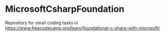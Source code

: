 # MicrosoftCsharpFoundation
Repository for small coding tasks in https://www.freecodecamp.org/learn/foundational-c-sharp-with-microsoft/
